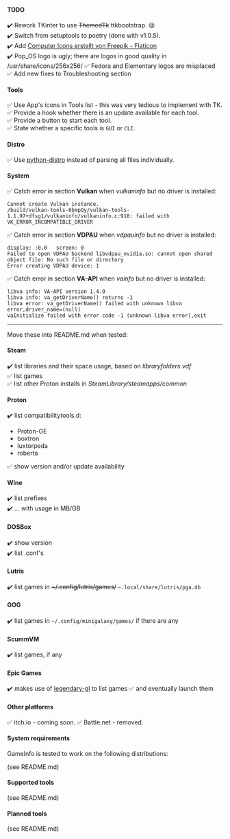 #### TODO

:heavy_check_mark: Rework TKinter to use <strike>ThemedTk</strike> ttkbootstrap. :tired_face:  
:heavy_check_mark: Switch from setuptools to poetry (done with v1.0.5).  
:heavy_check_mark: Add <a href="https://www.flaticon.com/de/kostenlose-icons/computer" title="computer Icons">Computer Icons erstellt von Freepik - Flaticon</a>  
:heavy_check_mark: Pop_OS logo is ugly; there are logos in good quality in /usr/share/icons/256x256/
:white_check_mark: Fedora and Elementary logos are misplaced  
:white_check_mark: Add new fixes to Troubleshooting section  

#### Tools

:white_check_mark: Use App's icons in Tools list - this was very tedious to implement with TK.  
:white_check_mark: Provide a hook whether there is an update available for each tool.  
:white_check_mark: Provide a button to start each tool.  
:white_check_mark: State whether a specific tools is `GUI` or `CLI`.  

#### Distro

:white_check_mark: Use [python-distro](https://github.com/python-distro/distro) instead of parsing all files individually.

#### System

:white_check_mark: Catch error in section __Vulkan__ when *vulkaninfo* but no driver is installed:
```
Cannot create Vulkan instance.
/build/vulkan-tools-6bmpQy/vulkan-tools-1.1.97+dfsg1/vulkaninfo/vulkaninfo.c:918: failed with VK_ERROR_INCOMPATIBLE_DRIVER
```
:white_check_mark: Catch error in section __VDPAU__ when *vdpauinfo* but no driver is installed:
```
display: :0.0   screen: 0
Failed to open VDPAU backend libvdpau_nvidia.so: cannot open shared object file: No such file or directory
Error creating VDPAU device: 1
```
:white_check_mark: Catch error in section __VA-API__ when *vainfo* but no driver is installed:
```
libva info: VA-API version 1.4.0
libva info: va_getDriverName() returns -1
libva error: va_getDriverName() failed with unknown libva error,driver_name=(null)
vaInitialize failed with error code -1 (unknown libva error),exit
```
<hr>

Move these into README.md when tested:

#### Steam

:heavy_check_mark: list libraries and their space usage, based on *libraryfolders.vdf*  
:white_check_mark: list games  
:white_check_mark: list other Proton installs in *SteamLibrary/steamapps/common*  
  
#### Proton

:heavy_check_mark: list compatibilitytools.d:
- Proton-GE
- boxtron
- luxtorpeda
- roberta

:white_check_mark: show version and/or update availability

#### Wine

:heavy_check_mark: list prefixes  
:heavy_check_mark: ... with usage in MB/GB  

#### DOSBox

:heavy_check_mark: show version  
:heavy_check_mark: list .conf's  

#### Lutris

:heavy_check_mark: list games in <strike>~/.config/lutris/games/</strike> `~.local/share/lutris/pga.db`

#### GOG

:heavy_check_mark: list games in `~/.config/minigalaxy/games/` if there are any

#### ScummVM

:heavy_check_mark: list games, if any

#### Epic Games

:heavy_check_mark: makes use of [legendary-gl](https://github.com/derrod/legendary) to list games
:white_check_mark: and eventually launch them

#### Other platforms

:white_check_mark: itch.io - coming soon.
:white_check_mark: Battle.net - removed.

#### System requirements

GameInfo is tested to work on the following distributions:

(see README.md)

#### Supported tools

(see README.md)

#### Planned tools

(see README.md)
